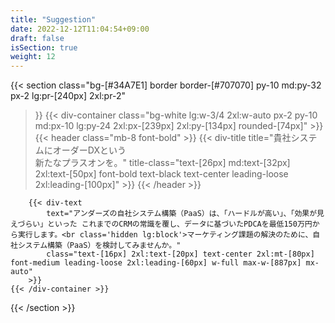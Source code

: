 ```yaml
---
title: "Suggestion"
date: 2022-12-12T11:04:54+09:00
draft: false
isSection: true
weight: 12
---
```


{{< section
    class="bg-[#34A7E1] border border-[#707070] py-10 md:py-32 px-2 lg:pr-[240px] 2xl:pr-2"
>}}
    {{< div-container
        class="bg-white lg:w-3/4 2xl:w-auto px-2 py-10 md:px-10 lg:py-24 2xl:px-[239px] 2xl:py-[134px] rounded-[74px]"
    >}}
        {{< header
            class="mb-8 font-bold"
        >}}
            {{< div-title
                title="貴社システムにオーダーDXという<br class='hidden lg:block'>新たなプラスオンを。"
                title-class="text-[26px] md:text-[32px] 2xl:text-[50px] font-bold text-black text-center leading-loose 2xl:leading-[100px]"
            >}}
        {{< /header >}}

        {{< div-text
            text="アンダーズの自社システム構築（PaaS）は、「ハードルが高い」、「効果が見えづらい」といった これまでのCRMの常識を覆し、データに基づいたPDCAを最低150万円から実行します。<br class='hidden lg:block'>マーケティング課題の解決のために、自社システム構築（PaaS）を検討してみませんか。"
            class="text-[16px] 2xl:text-[20px] text-center 2xl:mt-[80px] font-medium leading-loose 2xl:leading-[60px] w-full max-w-[887px] mx-auto"
        >}}
    {{< /div-container >}}

{{< /section >}}
